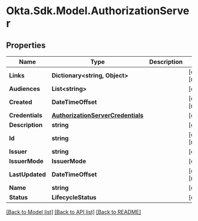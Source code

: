 # Okta.Sdk.Model.AuthorizationServer

## Properties

Name | Type | Description | Notes
------------ | ------------- | ------------- | -------------
**Links** | **Dictionary&lt;string, Object&gt;** |  | [optional] [readonly] 
**Audiences** | **List&lt;string&gt;** |  | [optional] 
**Created** | **DateTimeOffset** |  | [optional] [readonly] 
**Credentials** | [**AuthorizationServerCredentials**](AuthorizationServerCredentials.md) |  | [optional] 
**Description** | **string** |  | [optional] 
**Id** | **string** |  | [optional] [readonly] 
**Issuer** | **string** |  | [optional] 
**IssuerMode** | **IssuerMode** |  | [optional] 
**LastUpdated** | **DateTimeOffset** |  | [optional] [readonly] 
**Name** | **string** |  | [optional] 
**Status** | **LifecycleStatus** |  | [optional] 

[[Back to Model list]](../README.md#documentation-for-models) [[Back to API list]](../README.md#documentation-for-api-endpoints) [[Back to README]](../README.md)

